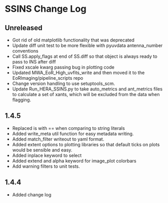 # SSINS Change Log

## Unreleased
- Got rid of old matplotlib functionality that was deprecated
- Update diff unit test to be more flexible with pyuvdata antenna_number conventions
- Call SS.apply_flags at end of SS.diff so that object is always ready to pass
to INS after diff
- Fixed xscale kwarg passing bug in plotting code
- Updated MWA_EoR_High_uvfits_write and then moved it to the EoRImaging/pipeline_scripts repo
- Change version handling to use setuptools_scm.
- Update Run_HERA_SSINS.py to take auto_metrics and ant_metrics files to calculate
a set of xants, which will be excluded from the data when flagging.


## 1.4.5
- Replaced is with == when comparing to string literals
- Added write_meta util function for easy metadata writing.
- Added match_filter writeout to yaml format.
- Added extent options to plotting libraries so that default ticks on plots would
  be sensible and easy.
- Added inplace keyword to select
- Added extend and alpha keyword for image_plot colorbars
- Add warning filters to unit tests.

## 1.4.4

- Added change log
